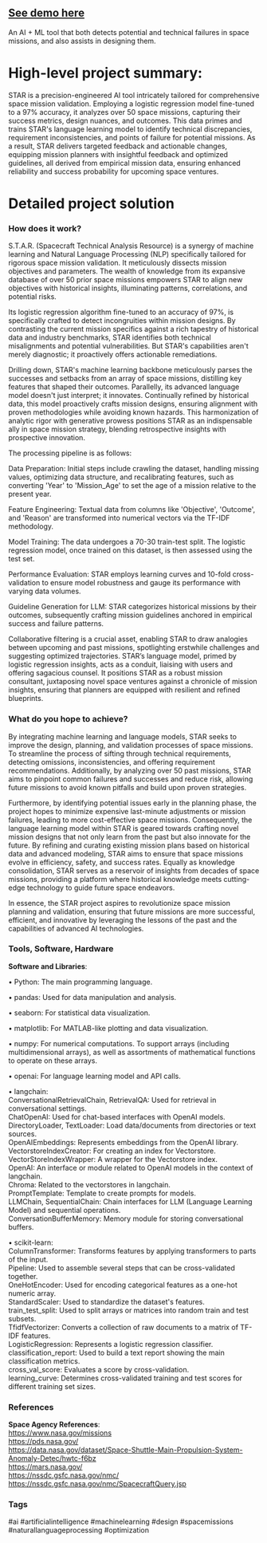 ## [See demo here](https://docs.google.com/presentation/d/11txNfT8DS9v0zBsQ6qoua9-BaAquALhURHtiCf9rZDo/edit?usp=sharing)

 An AI + ML tool that both detects potential and technical failures in space missions, and also assists in designing them.

# High-level project summary:

STAR is a precision-engineered AI tool intricately tailored for comprehensive space mission validation. Employing a logistic regression model fine-tuned to a 97% accuracy, it analyzes over 50 space missions, capturing their success metrics, design nuances, and outcomes. This data primes and trains STAR's language learning model to identify technical discrepancies, requirement inconsistencies, and points of failure for potential missions. As a result, STAR delivers targeted feedback and actionable changes, equipping mission planners with insightful feedback and optimized guidelines, all derived from empirical mission data, ensuring enhanced reliability and success probability for upcoming space ventures.


# Detailed project solution

### How does it work?

S.T.A.R. (Spacecraft Technical Analysis Resource) is a synergy of machine learning and Natural Language Processing (NLP) specifically tailored for rigorous space mission validation. It meticulously dissects mission objectives and parameters. The wealth of knowledge from its expansive database of over 50 prior space missions empowers STAR to align new objectives with historical insights, illuminating patterns, correlations, and potential risks.

Its logistic regression algorithm fine-tuned to an accuracy of 97%, is specifically crafted to detect incongruities within mission designs. By contrasting the current mission specifics against a rich tapestry of historical data and industry benchmarks, STAR identifies both technical misalignments and potential vulnerabilities. But STAR's capabilities aren't merely diagnostic; it proactively offers actionable remediations.

Drilling down, STAR's machine learning backbone meticulously parses the successes and setbacks from an array of space missions, distilling key features that shaped their outcomes. Parallelly, its advanced language model doesn't just interpret; it innovates. Continually refined by historical data, this model proactively crafts mission designs, ensuring alignment with proven methodologies while avoiding known hazards. This harmonization of analytic rigor with generative prowess positions STAR as an indispensable ally in space mission strategy, blending retrospective insights with prospective innovation.

The processing pipeline is as follows:

Data Preparation: Initial steps include crawling the dataset, handling missing values, optimizing data structure, and recalibrating features, such as converting 'Year' to 'Mission_Age' to set the age of a mission relative to the present year. <br>

Feature Engineering: Textual data from columns like 'Objective', 'Outcome', and 'Reason' are transformed into numerical vectors via the TF-IDF methodology.<br>

Model Training: The data undergoes a 70-30 train-test split. The logistic regression model, once trained on this dataset, is then assessed using the test set.<br>

Performance Evaluation: STAR employs learning curves and 10-fold cross-validation to ensure model robustness and gauge its performance with varying data volumes.<br>

Guideline Generation for LLM: STAR categorizes historical missions by their outcomes, subsequently crafting mission guidelines anchored in empirical success and failure patterns.<br>

Collaborative filtering is a crucial asset, enabling STAR to draw analogies between upcoming and past missions, spotlighting erstwhile challenges and suggesting optimized trajectories. STAR’s language model, primed by logistic regression insights, acts as a conduit, liaising with users and offering sagacious counsel. It positions STAR as a robust mission consultant, juxtaposing novel space ventures against a chronicle of mission insights, ensuring that planners are equipped with resilient and refined blueprints.

### What do you hope to achieve?

By integrating machine learning and language models, STAR seeks to improve the design, planning, and validation processes of space missions. To streamline the process of sifting through technical requirements, detecting omissions, inconsistencies, and offering requirement recommendations. Additionally, by analyzing over 50 past missions, STAR aims to pinpoint common failures and successes and reduce risk, allowing future missions to avoid known pitfalls and build upon proven strategies. 

Furthermore, by identifying potential issues early in the planning phase, the project hopes to minimize expensive last-minute adjustments or mission failures, leading to more cost-effective space missions. Consequently, the language learning model within STAR is geared towards crafting novel mission designs that not only learn from the past but also innovate for the future. By refining and curating existing mission plans based on historical data and advanced modeling, STAR aims to ensure that space missions evolve in efficiency, safety, and success rates. Equally as knowledge consolidation, STAR serves as a reservoir of insights from decades of space missions, providing a platform where historical knowledge meets cutting-edge technology to guide future space endeavors.

In essence, the STAR project aspires to revolutionize space mission planning and validation, ensuring that future missions are more successful, efficient, and innovative by leveraging the lessons of the past and the capabilities of advanced AI technologies.

### Tools, Software, Hardware

**Software and Libraries**:

• Python: The main programming language.

• pandas: Used for data manipulation and analysis.

• seaborn: For statistical data visualization.

• matplotlib: For MATLAB-like plotting and data visualization.

• numpy: For numerical computations. To support arrays (including multidimensional arrays), as well as assortments of mathematical functions to operate on these arrays.

• openai: For language learning model and API calls.

• langchain: <br>
ConversationalRetrievalChain, RetrievalQA: Used for retrieval in conversational settings.
<br>
ChatOpenAI: Used for chat-based interfaces with OpenAI models.
<br>
DirectoryLoader, TextLoader: Load data/documents from directories or text sources.
<br>
OpenAIEmbeddings: Represents embeddings from the OpenAI library.
<br>
VectorstoreIndexCreator: For creating an index for Vectorstore.
<br>
VectorStoreIndexWrapper: A wrapper for the Vectorstore index.
<br>
OpenAI: An interface or module related to OpenAI models in the context of langchain.
<br>
Chroma: Related to the vectorstores in langchain.
<br>
PromptTemplate: Template to create prompts for models.
<br>
LLMChain, SequentialChain: Chain interfaces for LLM (Language Learning Model) and sequential operations.
<br>
ConversationBufferMemory: Memory module for storing conversational buffers.

• scikit-learn: <br>
ColumnTransformer: Transforms features by applying transformers to parts of the input.
<br>
Pipeline: Used to assemble several steps that can be cross-validated together.
<br>
OneHotEncoder: Used for encoding categorical features as a one-hot numeric array.
<br>
StandardScaler: Used to standardize the dataset's features.
<br>
train_test_split: Used to split arrays or matrices into random train and test subsets.
<br>
TfidfVectorizer: Converts a collection of raw documents to a matrix of TF-IDF features.
<br>
LogisticRegression: Represents a logistic regression classifier.
<br>
classification_report: Used to build a text report showing the main classification metrics.
<br>
cross_val_score: Evaluates a score by cross-validation.
<br>
learning_curve: Determines cross-validated training and test scores for different training set sizes.
<br>

### References
**Space Agency References**: <br>
https://www.nasa.gov/missions <br>
https://pds.nasa.gov/ <br>
https://data.nasa.gov/dataset/Space-Shuttle-Main-Propulsion-System-Anomaly-Detec/hwtc-f6bz <br>
https://mars.nasa.gov/ <br>
https://nssdc.gsfc.nasa.gov/nmc/ <br>
https://nssdc.gsfc.nasa.gov/nmc/SpacecraftQuery.jsp <br>


### Tags

#ai #artificialintelligence #machinelearning #design #spacemissions #naturallanguageprocessing #optimization
